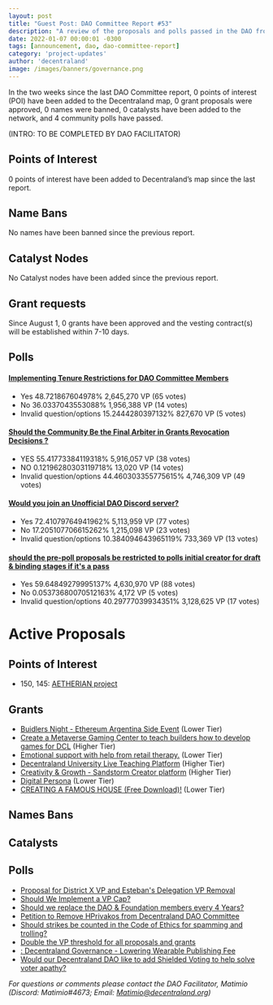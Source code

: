 ```yaml
---
layout: post
title: "Guest Post: DAO Committee Report #53"
description: "A review of the proposals and polls passed in the DAO from August 1 through August 15".
date: 2022-01-07 00:00:01 -0300
tags: [announcement, dao, dao-committee-report]
category: 'project-updates'
author: 'decentraland'
image: /images/banners/governance.png
---
```


In the two weeks since the last DAO Committee report, 0 points of interest (POI) have been added to the Decentraland map, 0 grant proposals were approved, 0 names were banned, 0 catalysts have been added to the network, and 4 community polls have passed.

(INTRO: TO BE COMPLETED BY DAO FACILITATOR)

## Points of Interest
0 points of interest have been added to Decentraland’s map since the last report.


## Name Bans

No names have been banned since the previous report.

## Catalyst Nodes
No Catalyst nodes have been added since the previous report.


## Grant requests
Since August 1, 0 grants have been approved and the vesting contract(s) will be established within 7-10 days.


## Polls

#### [Implementing Tenure Restrictions for DAO Committee Members](https://governance.decentraland.org/proposal/?id=04fa4800-30b1-11ee-9309-9f2674902254)

* Yes 48.721867604978% 2,645,270 VP (65 votes)
* No 36.0337043553088% 1,956,388 VP (14 votes)
* Invalid question/options 15.2444280397132% 827,670 VP (5 votes)


#### [Should the Community Be the Final Arbiter in Grants Revocation Decisions ?](https://governance.decentraland.org/proposal/?id=78bacea0-2fa2-11ee-a512-65477fceb1b0)

* YES 55.41773384119318% 5,916,057 VP (38 votes)
* NO 0.12196280303119718% 13,020 VP (14 votes)
* Invalid question/options 44.460303355775615% 4,746,309 VP (49 votes)


#### [Would you join an Unofficial DAO Discord server?](https://governance.decentraland.org/proposal/?id=441a7810-2f18-11ee-a512-65477fceb1b0)

* Yes 72.41079764941962% 5,113,959 VP (77 votes)
* No 17.205107706615262% 1,215,098 VP (23 votes)
* Invalid question/options 10.384094643965119% 733,369 VP (13 votes)


#### [should the pre-poll proposals be restricted to polls initial creator for draft &amp; binding stages if it&#39;s a pass](https://governance.decentraland.org/proposal/?id=74161df0-2dae-11ee-a512-65477fceb1b0)

* Yes 59.64849279995137% 4,630,970 VP (88 votes)
* No 0.05373680070512163% 4,172 VP (5 votes)
* Invalid question/options 40.29777039934351% 3,128,625 VP (17 votes)



# Active Proposals

## Points of Interest

* 150, 145: [AETHERIAN project](https://governance.decentraland.org/proposal/?id=51794290-30fb-11ee-9309-9f2674902254)

## Grants

* [Buidlers Night - Ethereum Argentina Side Event](https://governance.decentraland.org/proposal/?id=e2eb8dd0-30c6-11ee-9309-9f2674902254) (Lower Tier)
* [Create a Metaverse Gaming Center to teach builders how to develop games for DCL](https://governance.decentraland.org/proposal/?id=01535380-30c6-11ee-9309-9f2674902254) (Higher Tier)
* [Emotional support with help from retail therapy.](https://governance.decentraland.org/proposal/?id=a9d7cd60-3085-11ee-a512-65477fceb1b0) (Lower Tier)
* [Decentraland University Live Teaching Platform](https://governance.decentraland.org/proposal/?id=527ec930-2fde-11ee-a512-65477fceb1b0) (Higher Tier)
* [Creativity &amp; Growth - Sandstorm Creator platform](https://governance.decentraland.org/proposal/?id=fdae4090-2db5-11ee-a512-65477fceb1b0) (Higher Tier)
* [Digital Persona](https://governance.decentraland.org/proposal/?id=8734b1c0-2d82-11ee-a512-65477fceb1b0) (Lower Tier)
* [CREATING A FAMOUS HOUSE (Free Download)!](https://governance.decentraland.org/proposal/?id=40661fa0-2a57-11ee-8fbb-d9eddf5c2b3f) (Lower Tier)

## Names Bans


## Catalysts


## Polls

* [Proposal for District X VP and Esteban&#39;s Delegation VP Removal](https://governance.decentraland.org/proposal/?id=25de3650-3497-11ee-a39d-ef9ca9e669fd)
* [Should We Implement a VP Cap?](https://governance.decentraland.org/proposal/?id=e116a770-348f-11ee-a39d-ef9ca9e669fd)
* [Should we replace the DAO &amp; Foundation members every 4 Years?](https://governance.decentraland.org/proposal/?id=89748920-33e4-11ee-a39d-ef9ca9e669fd)
* [Petition to Remove HPrivakos from Decentraland DAO Committee  ](https://governance.decentraland.org/proposal/?id=fd5ac7e0-33e0-11ee-a39d-ef9ca9e669fd)
* [Should strikes be counted in the Code of Ethics for spamming and trolling?](https://governance.decentraland.org/proposal/?id=5d7920e0-3300-11ee-a39d-ef9ca9e669fd)
* [Double the VP threshold for all proposals and grants  ](https://governance.decentraland.org/proposal/?id=e519a4f0-32d5-11ee-a39d-ef9ca9e669fd)
* [: Decentraland Governance - Lowering Wearable Publishing Fee](https://governance.decentraland.org/proposal/?id=8e05a7f0-324d-11ee-a39d-ef9ca9e669fd)
* [Would our Decentraland DAO like to add Shielded Voting to help solve voter apathy? ](https://governance.decentraland.org/proposal/?id=2e43a4a0-320e-11ee-a39d-ef9ca9e669fd)

*For questions or comments please contact the DAO Facilitator, Matimio (Discord: Matimio#4673; Email: [Matimio@decentraland.org](mailto:Matimio@decentraland.org))*